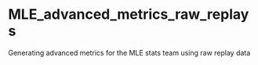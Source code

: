 # MLE_advanced_metrics_raw_replays
Generating advanced metrics for the MLE stats team using raw replay data
